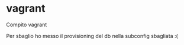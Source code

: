 # vagrant
Compito vagrant

Per sbaglio ho messo il provisioning del db nella subconfig sbagliata :(
